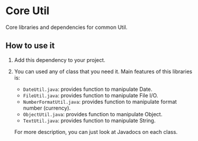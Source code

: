 # Core Util
Core libraries and dependencies for common Util.

## How to use it
1. Add this dependency to your project.
2. You can used any of class that you need it. Main features of this libraries is:
   - `DateUtil.java`: provides function to manipulate Date.
   - `FileUtil.java`: provides function to manipulate File I/O.
   - `NumberFormatUtil.java`: provides function to manipulate format number (currency).
   - `ObjectUtil.java`: provides function to manipulate Object.
   - `TextUtil.java`: provides function to manipulate String.

   For more description, you can just look at Javadocs on each class.
